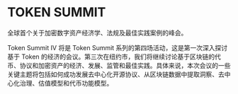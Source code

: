 # 

# TOKEN SUMMIT

全球首个关于加密数字资产经济学、法规及最佳实践案例的峰会。

Token Summit IV 将是 Token Summit 系列的第四场活动，这是第一次深入探讨基于 Token 的经济的会议。第三次在纽约市，我们将继续讨论基于区块链的代币、协议和加密资产的经济、发展、监管和最佳实践。具体来说，本次会议的一些关键主题将包括如何成功发展去中心化开源协议、从区块链数据中提取洞察、去中心化治理、估值模型和代币功能模型。

